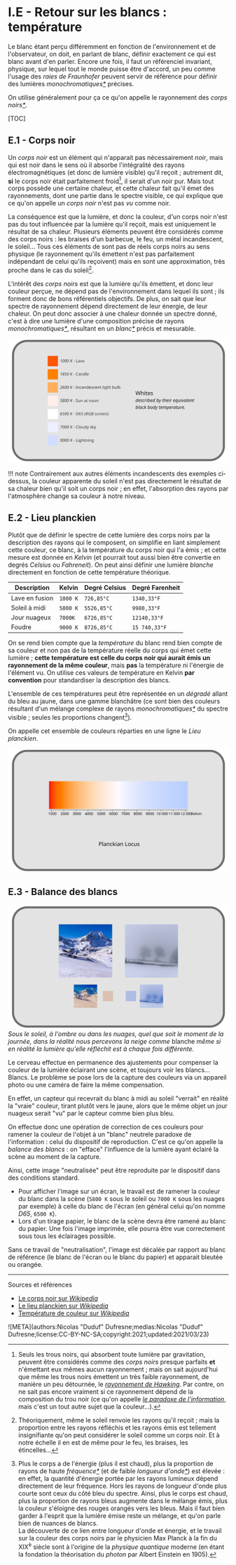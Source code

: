 # I.E - Retour sur les blancs : température

Le blanc étant perçu différemment en fonction de l'environnement et de l'observateur, on doit, en parlant de blanc, définir exactement ce qui est blanc avant d'en parler. Encore une fois, il faut un référenciel invariant, physique, sur lequel tout le monde puisse être d'accord, un peu comme l'usage des *raies de Fraunhofer* peuvent servir de référence pour définir des lumières *monochromatiques[\*](ZZ-vocabulaire.md)* précises.

On utilise généralement pour ça ce qu'on appelle le rayonnement des *corps noirs[\*](ZZ-vocabulaire.md)*.

[TOC]

## E.1 - Corps noir

Un *corps noir* est un élément qui n'apparait pas nécessairement *noir*, mais qui est noir dans le sens où il absorbe l'intégralité des rayons électromagnétiques (et donc de lumière visible) qu'il reçoit ; autrement dit, **si** le corps noir était parfaitement froid[^1], il serait d'un noir pur. Mais tout corps possède une certaine chaleur, et cette chaleur fait qu'il émet des rayonnements, dont une partie dans le spectre visible, ce qui explique que ce qu'on appelle un *corps noir* n'est pas *vu* comme noir.

La conséquence est que la lumière, et donc la couleur, d'un corps noir n'est pas du tout influencée par la lumière qu'il reçoit, mais est uniquement le résultat de sa chaleur. Plusieurs éléments peuvent être considérés comme des corps noirs : les braises d'un barbecue, le feu, un métal incandescent, le soleil... Tous ces éléments de sont pas de réels corps noirs au sens physique (le rayonnement qu'ils émettent n'est pas parfaitement indépendant de celui qu'ils reçoivent) mais en sont une approximation, très proche dans le cas du soleil[^2].

L'intérêt des *corps noirs* est que la lumière qu'ils émettent, et donc leur couleur perçue, ne dépend pas de l'environnement dans lequel ils sont ; ils forment donc de bons référentiels objectifs. De plus, on sait que leur spectre de rayonnement dépend directement de leur énergie, de leur chaleur. On peut donc associer à une chaleur donnée un spectre donné, c'est à dire une lumière d'une composition précise de rayons *monochromatiques[\*](ZZ-vocabulaire.md)*, résultant en un *blanc[\*](ZZ-vocabulaire.md)* précis et mesurable.

*![Tableau de quelques couleurs en fonction de leur température](img/temperature.svg)*

!!! note
    Contrairement aux autres éléments incandescents des exemples ci-dessus, la couleur apparente du soleil n'est pas directement le résultat de sa chaleur bien qu'il soit un corps noir ; en effet, l'absorption des rayons par l'atmosphère change sa couleur à notre niveau.

## E.2 - Lieu planckien

Plutôt que de définir le spectre de cette lumière des corps noirs par la description des rayons qui le composent, on simplifie en liant simplement cette couleur, ce blanc, à la température du corps noir qui l'a émis ; et cette mesure est donnée en *Kelvin* (et pourrait tout aussi bien être convertie en degrés *Celsius* ou *Fahreneit*). On peut ainsi définir une lumière *blanche* directement en fonction de cette température théorique.

| Description | Kelvin | Degré Celsius | Degré Farenheit |
|---|---|---|---|
| Lave en fusion | `1000 K` | `726,85°C` | `1340,33°F` |
| Soleil à midi | `5800 K` | `5526,85°C` | `9980,33°F` |
| Jour nuageux | `7000K` | `6726,85°C` | `12140,33°F` |
| Foudre | `9000 K` | `8726,85°C` | `15 740,33°F` |

On se rend bien compte que la *température* du blanc rend bien compte de sa couleur et non pas de la température réelle du corps qui émet cette lumière ; **cette température est celle du corps noir qui aurait émis un rayonnement de la même couleur**, mais **pas** la température ni l'énergie de l'élément vu. On utilise ces valeurs de température en Kelvin **par convention** pour standardiser la description des blancs.

L'ensemble de ces températures peut être représentée en un *dégradé* allant du bleu au jaune, dans une gamme blanchâtre (ce sont bien des couleurs résultant d'un mélange complexe de rayons *monochromatiques[\*](ZZ-vocabulaire.md)* du spectre visible ; seules les proportions changent[^3]).

On appelle cet ensemble de couleurs réparties en une ligne le *Lieu planckien*.

*![Lieu planckien avec températures](img/planckian-locus.svg)*

## E.3 - Balance des blancs

*![Photos de paysage enneigé à différents moments de la journée](img/snow.svg)*  
*Sous le soleil, à l'ombre ou dans les nuages, quel que soit le moment de la journée, dans la réalité nous percevons la neige comme* blanche *même si en réalité la lumière qu'elle réfléchit est à chaque fois différente.*

Le cerveau effectue en permanence des ajustements pour compenser la couleur de la lumière éclairant une scène, et toujours voir les blancs... Blancs. Le problème se pose lors de la capture des couleurs via un appareil photo ou une caméra de faire la même compensation.

En effet, un capteur qui recevrait du blanc à midi au soleil "verrait" en réalité la "vraie" couleur, tirant plutôt vers le jaune, alors que le même objet un jour nuageux serait "vu" par le capteur comme bien plus bleu.

On effectue donc une opération de correction de ces couleurs pour ramener la couleur de l'objet à un "blanc" neutrele paradoxe de l'information : celui du dispositif de reproduction. C'est ce qu'on appelle la *balance des blancs* : on "efface" l'influence de la lumière ayant éclairé la scène au moment de la capture.

Ainsi, cette image "neutralisée" peut être reproduite par le dispositif dans des conditions standard.

- Pour afficher l'image sur un écran, le travail est de ramener la couleur du blanc dans la scène (`5800 K` sous le soleil ou `7000 K` sous les nuages par exemple) à celle du blanc de l'écran (en général celui qu'on nomme *D65*, `6500 K`).
- Lors d'un tirage papier, le blanc de la scène devra être ramené au blanc du papier. Une fois l'image imprimée, elle pourra être vue correctement sous tous les éclairages possible.

Sans ce travail de "neutralisation", l'image est décalée par rapport au blanc de référence (le blanc de l'écran ou le blanc du papier) et apparait bleutée ou orangée.

----
Sources et références

- [Le corps noir sur *Wikipedia*](https://fr.wikipedia.org/wiki/Corps_noir)
- [Le lieu planckien sur *Wikipedia*](https://fr.wikipedia.org/wiki/Lieu_planckien)
- [Température de couleur sur *Wikipedia*](https://fr.wikipedia.org/wiki/Temp%C3%A9rature_de_couleur)

[^1]:
    Seuls les trous noirs, qui absorbent toute lumière par gravitation, peuvent être considérés comme des *corps noirs* presque parfaits **et** n'émettant eux mêmes aucun rayonnement ; mais on sait aujourd'hui que même les trous noirs émettent un très faible rayonnement, de manière un peu détournée, le *[rayonnement de Hawking](https://fr.wikipedia.org/wiki/%C3%89vaporation_des_trous_noirs)*. Par contre, on ne sait pas encore vraiment si ce rayonnement dépend de la composition du trou noir (ce qu'on appelle *[le paradoxe de l'information](https://fr.wikipedia.org/wiki/Paradoxe_de_l%27information)*, mais c'est un tout autre sujet que la couleur...).
[^2]:
    Théoriquement, même le soleil renvoie les rayons qu'il reçoit ; mais la proportion entre les rayons réfléchis et les rayons émis est tellement insignifiante qu'on peut considérer le soleil comme un corps noir. Et à notre échelle il en est de même pour le feu, les braises, les étincelles...
[^3]:
    Plus le corps a de l'énergie (plus il est chaud), plus la proportion de rayons de haute *fréquence[\*](ZZ-vocabulaire.md)* (et de faible *longueur d'onde[\*](ZZ-vocabulaire.md)*) est élevée : en effet, la quantité d'énergie portée par les rayons lumineux dépend directement de leur fréquence. Hors les rayons de longueur d'onde plus courte sont ceux du côté bleu du spectre. Ainsi, plus le corps est chaud, plus la proportion de rayons bleus augmente dans le mélange émis, plus la couleur s'éloigne des rouges orangés vers les bleus. Mais il faut bien garder à l'esprit que la lumière émise reste un mélange, et qu'on parle bien de nuances de blancs.  
    La découverte de ce lien entre longueur d'onde et énergie, et le travail sur la couleur des corps noirs par le physicien Max Planck à la fin du XIX<sup>è</sup> siècle sont à l'origine de la *physique quantique* moderne (en étant la fondation la théorisation du *photon* par Albert Einstein en 1905).

![META](authors:Nicolas "Duduf" Dufresne;medias:Nicolas "Duduf" Dufresne;license:CC-BY-NC-SA;copyright:2021;updated:2021/03/23)